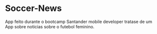 # Soccer-News

App feito durante o bootcamp Santander mobile developer tratase de um App sobre noticias sobre o futebol feminino.

